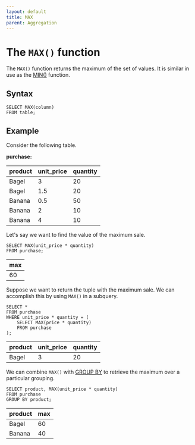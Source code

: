```yaml
---
layout: default
title: MAX
parent: Aggregation
---
```


# The `MAX()` function
The `MAX()` function returns the maximum of the set of values. It is similar in use as the [MIN()](min.html) function.

## Syntax
```
SELECT MAX(column)
FROM table;
```

## Example
Consider the following table.

**purchase:**

| product | unit_price | quantity |
| ------- | ----- | -------- |
| Bagel | 3 | 20 |
| Bagel | 1.5 | 20 |
| Banana | 0.5 | 50 |
| Banana | 2 | 10 |
| Banana | 4 | 10 | 

Let's say we want to find the value of the maximum sale.
```
SELECT MAX(unit_price * quantity)
FROM purchase;
```

| max |
| --- |
| 60 |

Suppose we want to return the tuple with the maximum sale. We can accomplish this by using `MAX()` in a subquery.
```
SELECT *
FROM purchase
WHERE unit_price * quantity = (
    SELECT MAX(price * quantity)
    FROM purchase
);
```

| product | unit_price | quantity |
| ------- | ----- | -------- |
| Bagel | 3 | 20 |

We can combine `MAX()` with [GROUP BY](group-by.html) to retrieve the maximum over a particular grouping.
```
SELECT product, MAX(unit_price * quantity)
FROM purchase
GROUP BY product;
```

| product | max |
| ------- | --- |
| Bagel | 60 |
| Banana | 40 |